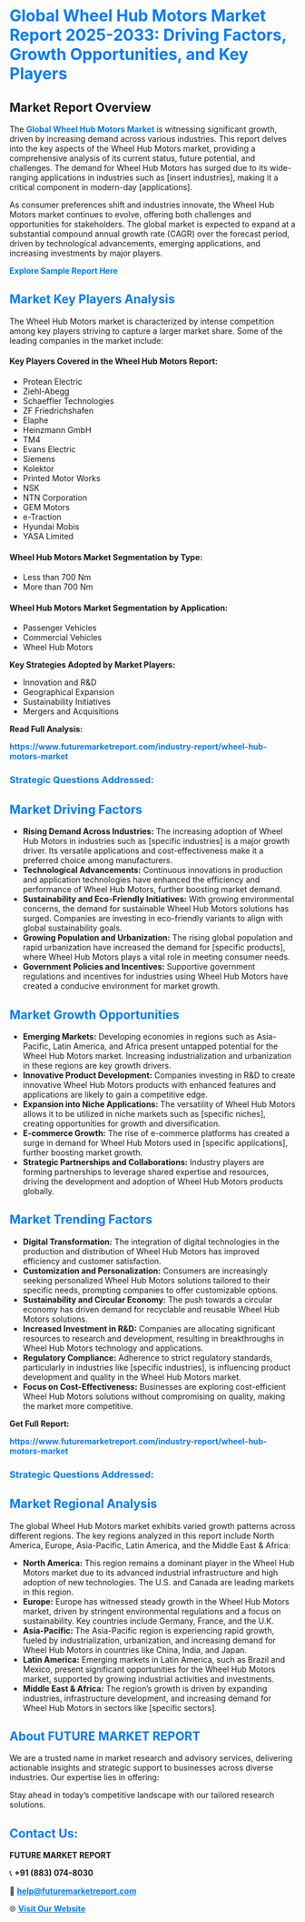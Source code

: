 <h1 style="color: #007BFF;">Global Wheel Hub Motors Market Report 2025-2033: Driving Factors, Growth Opportunities, and Key Players</h1>

<section id="overview">
<h2>Market Report Overview</h2>
<p>The <a href="https://www.futuremarketreport.com/industry-report/wheel-hub-motors-market" style="color: #007BFF; text-decoration: none;"><strong>Global Wheel Hub Motors Market</strong></a> is witnessing significant growth, driven by increasing demand across various industries. This report delves into the key aspects of the Wheel Hub Motors market, providing a comprehensive analysis of its current status, future potential, and challenges. The demand for Wheel Hub Motors has surged due to its wide-ranging applications in industries such as [insert industries], making it a critical component in modern-day [applications].</p>
<p>As consumer preferences shift and industries innovate, the Wheel Hub Motors market continues to evolve, offering both challenges and opportunities for stakeholders. The global market is expected to expand at a substantial compound annual growth rate (CAGR) over the forecast period, driven by technological advancements, emerging applications, and increasing investments by major players.</p>
</section>

<section id="overview">
<p><a href="https://www.futuremarketreport.com/request-sample/reportId=111806" style="color: #007BFF; text-decoration: none;"><strong>Explore Sample Report Here</strong></a></p>
</section>

<section id="key-players">
<h2 style="color: #007BFF;">Market Key Players Analysis</h2>
<p>The Wheel Hub Motors market is characterized by intense competition among key players striving to capture a larger market share. Some of the leading companies in the market include:</p>
<h4>Key Players Covered in the Wheel Hub Motors Report:</h4>
<ul><li>Protean Electric</li><li>Ziehl-Abegg</li><li>Schaeffler Technologies</li><li>ZF Friedrichshafen</li><li>Elaphe</li><li>Heinzmann GmbH</li><li>TM4</li><li>Evans Electric</li><li>Siemens</li><li>Kolektor</li><li>Printed Motor Works</li><li>NSK</li><li>NTN Corporation</li><li>GEM Motors</li><li>e-Traction</li><li>Hyundai Mobis</li><li>YASA Limited</li></ul>
<h4>Wheel Hub Motors Market Segmentation by Type:</h4>
<ul><li>Less than 700 Nm</li><li>More than 700 Nm</li></ul>

<h4>Wheel Hub Motors Market Segmentation by Application:</h4>
<ul><li>Passenger Vehicles</li><li>Commercial Vehicles</li><li>Wheel Hub Motors</li></ul>
<p><strong>Key Strategies Adopted by Market Players:</strong></p>
<ul>
<li>Innovation and R&D</li>
<li>Geographical Expansion</li>
<li>Sustainability Initiatives</li>
<li>Mergers and Acquisitions</li>
</ul>
</section>

<section>
<p><strong>Read Full Analysis: </strong></p><a href="https://www.futuremarketreport.com/industry-report/wheel-hub-motors-market" style="color: #007BFF; text-decoration: none;"><strong>https://www.futuremarketreport.com/industry-report/wheel-hub-motors-market</strong></a>
<h3 style="color: #007BFF;">Strategic Questions Addressed:</h3>
</section>

<section id="driving-factors">
<h2 style="color: #007BFF;">Market Driving Factors</h2>
<ul>
<li><strong>Rising Demand Across Industries:</strong> The increasing adoption of Wheel Hub Motors in industries such as [specific industries] is a major growth driver. Its versatile applications and cost-effectiveness make it a preferred choice among manufacturers.</li>
<li><strong>Technological Advancements:</strong> Continuous innovations in production and application technologies have enhanced the efficiency and performance of Wheel Hub Motors, further boosting market demand.</li>
<li><strong>Sustainability and Eco-Friendly Initiatives:</strong> With growing environmental concerns, the demand for sustainable Wheel Hub Motors solutions has surged. Companies are investing in eco-friendly variants to align with global sustainability goals.</li>
<li><strong>Growing Population and Urbanization:</strong> The rising global population and rapid urbanization have increased the demand for [specific products], where Wheel Hub Motors plays a vital role in meeting consumer needs.</li>
<li><strong>Government Policies and Incentives:</strong> Supportive government regulations and incentives for industries using Wheel Hub Motors have created a conducive environment for market growth.</li>
</ul>
</section>

<section id="growth-opportunities">
<h2 style="color: #007BFF;">Market Growth Opportunities</h2>
<ul>
<li><strong>Emerging Markets:</strong> Developing economies in regions such as Asia-Pacific, Latin America, and Africa present untapped potential for the Wheel Hub Motors market. Increasing industrialization and urbanization in these regions are key growth drivers.</li>
<li><strong>Innovative Product Development:</strong> Companies investing in R&D to create innovative Wheel Hub Motors products with enhanced features and applications are likely to gain a competitive edge.</li>
<li><strong>Expansion into Niche Applications:</strong> The versatility of Wheel Hub Motors allows it to be utilized in niche markets such as [specific niches], creating opportunities for growth and diversification.</li>
<li><strong>E-commerce Growth:</strong> The rise of e-commerce platforms has created a surge in demand for Wheel Hub Motors used in [specific applications], further boosting market growth.</li>
<li><strong>Strategic Partnerships and Collaborations:</strong> Industry players are forming partnerships to leverage shared expertise and resources, driving the development and adoption of Wheel Hub Motors products globally.</li>
</ul>
</section>

<section id="trending-factors">
<h2 style="color: #007BFF;">Market Trending Factors</h2>
<ul>
<li><strong>Digital Transformation:</strong> The integration of digital technologies in the production and distribution of Wheel Hub Motors has improved efficiency and customer satisfaction.</li>
<li><strong>Customization and Personalization:</strong> Consumers are increasingly seeking personalized Wheel Hub Motors solutions tailored to their specific needs, prompting companies to offer customizable options.</li>
<li><strong>Sustainability and Circular Economy:</strong> The push towards a circular economy has driven demand for recyclable and reusable Wheel Hub Motors solutions.</li>
<li><strong>Increased Investment in R&D:</strong> Companies are allocating significant resources to research and development, resulting in breakthroughs in Wheel Hub Motors technology and applications.</li>
<li><strong>Regulatory Compliance:</strong> Adherence to strict regulatory standards, particularly in industries like [specific industries], is influencing product development and quality in the Wheel Hub Motors market.</li>
<li><strong>Focus on Cost-Effectiveness:</strong> Businesses are exploring cost-efficient Wheel Hub Motors solutions without compromising on quality, making the market more competitive.</li>
</ul>
</section>

<section>
<p><strong>Get Full Report: </strong></p><a href="https://www.futuremarketreport.com/industry-report/wheel-hub-motors-market" style="color: #007BFF; text-decoration: none;"><strong>https://www.futuremarketreport.com/industry-report/wheel-hub-motors-market</strong></a>
<h3 style="color: #007BFF;">Strategic Questions Addressed:</h3>
</section>


<section id="regional-analysis">
<h2 style="color: #007BFF;">Market Regional Analysis</h2>
<p>The global Wheel Hub Motors market exhibits varied growth patterns across different regions. The key regions analyzed in this report include North America, Europe, Asia-Pacific, Latin America, and the Middle East & Africa:</p>
<ul>
<li><strong>North America:</strong> This region remains a dominant player in the Wheel Hub Motors market due to its advanced industrial infrastructure and high adoption of new technologies. The U.S. and Canada are leading markets in this region.</li>
<li><strong>Europe:</strong> Europe has witnessed steady growth in the Wheel Hub Motors market, driven by stringent environmental regulations and a focus on sustainability. Key countries include Germany, France, and the U.K.</li>
<li><strong>Asia-Pacific:</strong> The Asia-Pacific region is experiencing rapid growth, fueled by industrialization, urbanization, and increasing demand for Wheel Hub Motors in countries like China, India, and Japan.</li>
<li><strong>Latin America:</strong> Emerging markets in Latin America, such as Brazil and Mexico, present significant opportunities for the Wheel Hub Motors market, supported by growing industrial activities and investments.</li>
<li><strong>Middle East & Africa:</strong> The region’s growth is driven by expanding industries, infrastructure development, and increasing demand for Wheel Hub Motors in sectors like [specific sectors].</li>
</ul>
</section>

<footer>
<h2 style="color: #007BFF;">About FUTURE MARKET REPORT</h2>
<p>We are a trusted name in market research and advisory services, delivering actionable insights and strategic support to businesses across diverse industries. Our expertise lies in offering:</p>

<p>Stay ahead in today’s competitive landscape with our tailored research solutions.</p>

<h2 style="color: #007BFF;">Contact Us:</h2>
<p><strong>FUTURE MARKET REPORT</strong></p>
<p>📞 <strong>+91 (883) 074-8030</strong></p>
<p>📧 <strong><a href="mailto:help@futuremarketreport.com" style="color: #007BFF;">help@futuremarketreport.com</a></strong></p>
<p>🌐 <strong><a href="https://www.futuremarketreport.com/" style="color: #007BFF;">Visit Our Website</a></strong></p>
</footer>